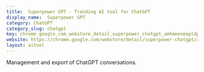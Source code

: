 ```yaml
---
title:  Superpower GPT - Trending AI tool for ChatGPT
display_name:  Superpower GPT
category: ChatGPT
category_slug: chatgpt
key: chrome_google_com_webstore_detail_superpower_chatgpt_amhmeenmapldpjded
website: https://chrome.google.com/webstore/detail/superpower-chatgpt/amhmeenmapldpjdedekalnfifgnpfnkc?hl=en
layout: aitool
---
```


Management and export of ChatGPT conversations.
